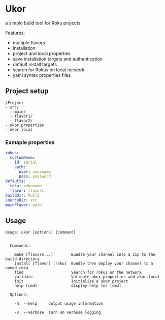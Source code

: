 # Ukor

a simple build tool for Roku projects

Features:
- multiple flavors
- installation
- project and local properties
- save installation targets and authentication
- default install targets
- search for Rokus on local network
- yaml syntax properties files

## Project setup
```
/Project
- src/
  - main/
  - flavor1/
  - flavor2/
- ukor.properties
- ukor.local
```

### Exmaple properties
```yaml
rokus:
  customName:
    id: serial
    auth:
      user: username
      pass: password
defaults:
  roku: rokuname
  flavor: flavor1
buildDir: build
sourceDir: src
mainFlavor: main

```

## Usage
```
Usage: ukor [options] [command]


  Commands:

    make [flavors...]        Bundle your channel into a zip to the build directory
    install [flavor] [roku]  Bundle then deploy your channel to a named roku
    find                     Search for rokus on the network
    validate                 Validate ukor.properties and ukor.local
    init                     Initialize a ukor project
    help [cmd]               display help for [cmd]

  Options:

    -h, --help     output usage information

    -v, --verbose  Turn on verbose logging
```
